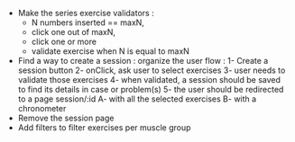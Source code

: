 - Make the series exercise validators :
    - N numbers inserted == maxN, 
    - click one out of maxN,
    - click one or more
    - validate exercise when N is equal to maxN
- Find a way to create a session : organize the user flow :
    1- Create a session button
    2- onClick, ask user to select exercises
    3- user needs to validate those exercises
    4- when validated, a session should be saved to find its details in case or problem(s)
    5- the user should be redirected to a page session/:id
        A- with all the selected exercises
        B- with a chronometer
- Remove the session page
- Add filters to filter exercises per muscle group